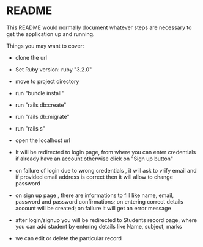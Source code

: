 # README

This README would normally document whatever steps are necessary to get the
application up and running.

Things you may want to cover:
* clone the url

* Set Ruby version: ruby "3.2.0"

* move to project directory

* run "bundle install"

* run "rails db:create"

* run "rails db:migrate"

* run "rails s"

* open the localhost url

* It will be redirected to login page, from where you can enter credentials if already have an account otherwise click on "Sign up button"

* on failure of login due to wrong credentials , it will ask to vrify email and if provided email address is correct then it will allow to change password

* on sign up page , there are informations to fill like name, email, password and password confirmations; on entering correct details account will be created; on failure it will 	get an error message 

* after login/signup you will be redirected to Students record page, where you can add student by entering details like Name, subject, marks

* we can edit or delete the particular record
